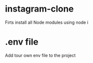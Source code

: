 # instagram-clone
Firts install all Node modules using node i

# .env file
Add tour own env file to the project
